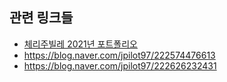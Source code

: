## 관련 링크들

* [체리주빌레 2021년 포트폴리오](https://blog.naver.com/jpilot97/222671409677)
* https://blog.naver.com/jpilot97/222574476613
* https://blog.naver.com/jpilot97/222626232431
